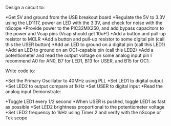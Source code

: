 Design a circuit to:

*Get 5V and ground from the USB breakout board
*Regulate the 5V to 3.3V using the LD1117, power an LED with the 3.3V, and check for noise with the nScope
*Provide power to the PIC32MX250, and add bypass capacitors to the power and Vcap pins (Vcap should get 10uF!)
*Add a button and pull-up resistor to MCLR
*Add a button and pull-up resistor to some digital pin (call this the USER button)
*Add an LED to ground on a digital pin (call this LED1)
*Add an LED to ground on an OC1-capable pin (call this LED2)
*Add a potentiometer and read the output voltage on some analog input pin
I recommend A0 for AN0, B7 for LED1, B13 for USER, and B15 for OC1.

Write code to:

*Set the Primary Oscillator to 40MHz using PLL
*Set LED1 to digital output
*Set LED2 to output compare at 1kHz
*Set USER to digital input
*Read the analog input
Demonstrate:

*Toggle LED1 every 1/2 second
*When USER is pushed, toggle LED1 as fast as possible
*Set LED2 brightness proportional to the potentiometer voltage
*Set LED2 frequency to 1kHz using Timer 2 and verify with the nScope or Tek scope
